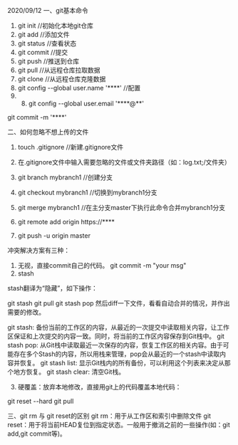 2020/09/12
一、git基本命令
1. git init         //初始化本地git仓库
2. git add <file>   //添加文件
3. git status       //查看状态
4. git commit       //提交
5. git push         //推送到仓库
6. git pull         //从远程仓库拉取数据
7. git clone        //从远程仓库克隆数据
8. git config --global user.name '****'        //配置
9. 8. git config --global user.email '****@**'

git commit -m '****'

二、如何忽略不想上传的文件
1. touch .gitignore   //新建.gitignore文件
2. 在.gitignore文件中输入需要忽略的文件或文件夹路径（如：log.txt;/文件夹）

3. git branch mybranch1  //创建分支
4. git checkout mybranch1 //切换到mybranch1分支
5. git merge mybranch1 //在主分支master下执行此命令合并mybranch1分支

6. git remote add origin https://****
7. git push -u origin master

冲突解决方案有三种：
1. 无视，直接commit自己的代码。
git commit -m "your msg"
2. stash

stash翻译为“隐藏”，如下操作：

git stash
git pull
git stash pop
然后diff一下文件，看看自动合并的情况，并作出需要的修改。

git stash: 备份当前的工作区的内容，从最近的一次提交中读取相关内容，让工作区保证和上次提交的内容一致。同时，将当前的工作区内容保存到Git栈中。
git stash pop: 从Git栈中读取最近一次保存的内容，恢复工作区的相关内容。由于可能存在多个Stash的内容，所以用栈来管理，pop会从最近的一个stash中读取内容并恢复。
git stash list: 显示Git栈内的所有备份，可以利用这个列表来决定从那个地方恢复。
git stash clear: 清空Git栈。

3. 硬覆盖：放弃本地修改，直接用git上的代码覆盖本地代码：

git reset --hard
git pull



三、git rm 与 git reset的区别
git rm：用于从工作区和索引中删除文件
git reset：用于将当前HEAD复位到指定状态。一般用于撤消之前的一些操作(如：git add,git commit等)。 